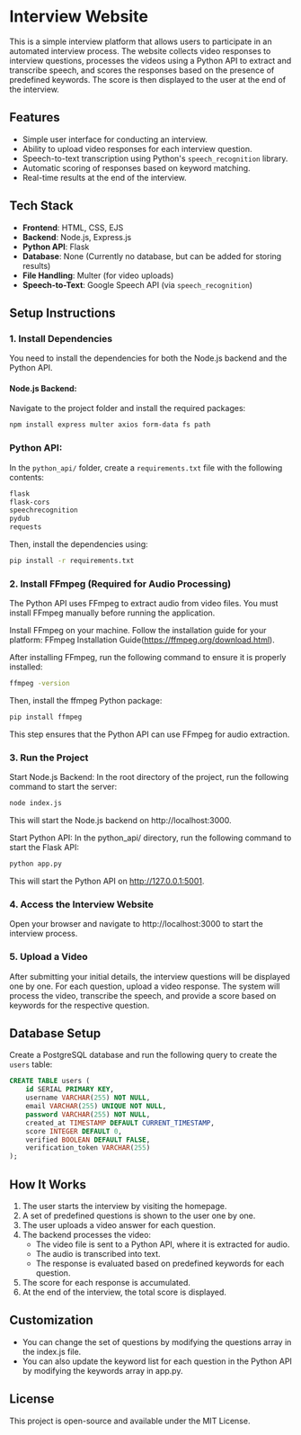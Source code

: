 # Interview Website

This is a simple interview platform that allows users to participate in an automated interview process. The website collects video responses to interview questions, processes the videos using a Python API to extract and transcribe speech, and scores the responses based on the presence of predefined keywords. The score is then displayed to the user at the end of the interview.

## Features
- Simple user interface for conducting an interview.
- Ability to upload video responses for each interview question.
- Speech-to-text transcription using Python's `speech_recognition` library.
- Automatic scoring of responses based on keyword matching.
- Real-time results at the end of the interview.

## Tech Stack
- **Frontend**: HTML, CSS, EJS
- **Backend**: Node.js, Express.js
- **Python API**: Flask
- **Database**: None (Currently no database, but can be added for storing results)
- **File Handling**: Multer (for video uploads)
- **Speech-to-Text**: Google Speech API (via `speech_recognition`)

## Setup Instructions

### 1. Install Dependencies
You need to install the dependencies for both the Node.js backend and the Python API.


#### Node.js Backend:
Navigate to the project folder and install the required packages:
```bash
npm install express multer axios form-data fs path
```

### Python API:

In the `python_api/` folder, create a `requirements.txt` file with the following contents:
```txt
flask
flask-cors
speechrecognition
pydub
requests
```

Then, install the dependencies using:
```bash
pip install -r requirements.txt
```
### 2. Install FFmpeg (Required for Audio Processing)
The Python API uses FFmpeg to extract audio from video files. You must install FFmpeg manually before running the application.

Install FFmpeg on your machine. Follow the installation guide for your platform: FFmpeg Installation Guide(https://ffmpeg.org/download.html).

After installing FFmpeg, run the following command to ensure it is properly installed:
```bash
ffmpeg -version
```
Then, install the ffmpeg Python package:
```bash
pip install ffmpeg
```
This step ensures that the Python API can use FFmpeg for audio extraction.

### 3. Run the Project
Start Node.js Backend:
In the root directory of the project, run the following command to start the server:
```bash
node index.js
```
This will start the Node.js backend on http://localhost:3000.

Start Python API:
In the python_api/ directory, run the following command to start the Flask API:
```bash
python app.py
```
This will start the Python API on http://127.0.0.1:5001.

### 4. Access the Interview Website
Open your browser and navigate to http://localhost:3000 to start the interview process.

### 5. Upload a Video
After submitting your initial details, the interview questions will be displayed one by one. For each question, upload a video response. The system will process the video, transcribe the speech, and provide a score based on keywords for the respective question.

## Database Setup

Create a PostgreSQL database and run the following query to create the `users` table:

```sql
CREATE TABLE users (
    id SERIAL PRIMARY KEY,
    username VARCHAR(255) NOT NULL,
    email VARCHAR(255) UNIQUE NOT NULL,
    password VARCHAR(255) NOT NULL,
    created_at TIMESTAMP DEFAULT CURRENT_TIMESTAMP,
    score INTEGER DEFAULT 0,
    verified BOOLEAN DEFAULT FALSE,
    verification_token VARCHAR(255)
);
```

## How It Works
1. The user starts the interview by visiting the homepage.
2. A set of predefined questions is shown to the user one by one.
3. The user uploads a video answer for each question.
4. The backend processes the video:
    - The video file is sent to a Python API, where it is extracted for audio.
    - The audio is transcribed into text.
    - The response is evaluated based on predefined keywords for each question.
5. The score for each response is accumulated.
6. At the end of the interview, the total score is displayed.


## Customization
- You can change the set of questions by modifying the questions array in the index.js file.
- You can also update the keyword list for each question in the Python API by modifying the keywords array in app.py.

  
## License
This project is open-source and available under the MIT License.
